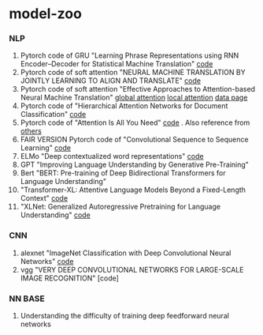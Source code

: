 # model-zoo
### NLP
1. Pytorch code of GRU "Learning Phrase Representations using RNN Encoder–Decoder for Statistical Machine Translation" [code](https://github.com/wuqianliangsresearch/model-zoo/blob/master/seq2seq_mt/train_without_attention.py)
2. Pytorch code of soft attention "NEURAL MACHINE TRANSLATION BY JOINTLY LEARNING TO ALIGN AND TRANSLATE" [code](https://github.com/wuqianliangsresearch/model-zoo/blob/master/seq2seq_mt/train_with_attention.py)
3. Pytorch code of soft attention "Effective Approaches to Attention-based Neural Machine Translation" [global attention](https://github.com/wuqianliangsresearch/model-zoo/blob/master/seq2seq_mt/train_with_global_attention.py) [local attention](https://github.com/wuqianliangsresearch/model-zoo/blob/master/seq2seq_mt/train_with_local_attention.py)  [data page](https://nlp.stanford.edu/projects/nmt/) 
4. Pytorch code of "Hierarchical Attention Networks for Document Classification" [code](https://github.com/wuqianliangsresearch/model-zoo/blob/master/text_class/train_with_Hierarchical.py)
5. Pytorch code of "Attention Is All You Need" [code](https://github.com/wuqianliangsresearch/model-zoo/tree/master/seq2seq_mt/self_attention_transformer) . Also reference from [others](https://github.com/jadore801120/attention-is-all-you-need-pytorch)
6. FAIR VERSION Pytorch code of "Convolutional Sequence to Sequence Learning" [code](https://github.com/facebookresearch/fairseq)
7. ELMo "Deep contextualized word representations" [code](https://github.com/wuqianliangsresearch/ELMoForManyLangs)
8. GPT "Improving Language Understanding by Generative Pre-Training"
9. Bert "BERT: Pre-training of Deep Bidirectional Transformers for Language Understanding"
10. "Transformer-XL: Attentive Language Models Beyond a Fixed-Length Context"  [code](https://github.com/kimiyoung/transformer-xl)
11. "XLNet: Generalized Autoregressive Pretraining for Language Understanding" [code](https://github.com/graykode/xlnet-Pytorch)
### CNN
1. alexnet "ImageNet Classification with Deep Convolutional Neural Networks" [code](https://github.com/wuqianliangsresearch/model-zoo/blob/master/CNN/alexnet)
2. vgg "VERY DEEP CONVOLUTIONAL NETWORKS FOR LARGE-SCALE IMAGE RECOGNITION" [code]

### NN BASE
1. Understanding the difficulty of training deep feedforward neural networks
